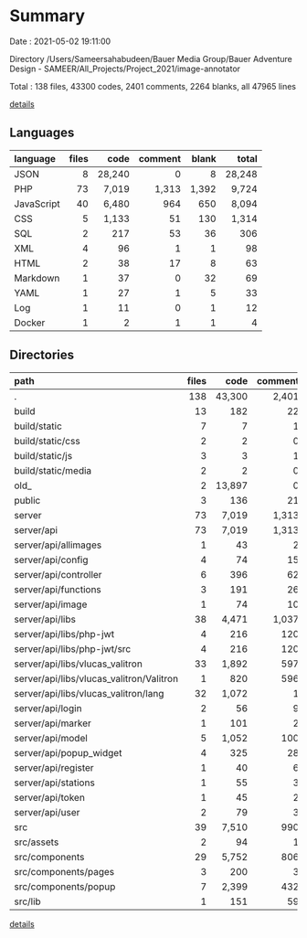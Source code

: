 # Summary

Date : 2021-05-02 19:11:00

Directory /Users/Sameersahabudeen/Bauer Media Group/Bauer Adventure Design - SAMEER/All_Projects/Project_2021/image-annotator

Total : 138 files,  43300 codes, 2401 comments, 2264 blanks, all 47965 lines

[details](details.md)

## Languages
| language | files | code | comment | blank | total |
| :--- | ---: | ---: | ---: | ---: | ---: |
| JSON | 8 | 28,240 | 0 | 8 | 28,248 |
| PHP | 73 | 7,019 | 1,313 | 1,392 | 9,724 |
| JavaScript | 40 | 6,480 | 964 | 650 | 8,094 |
| CSS | 5 | 1,133 | 51 | 130 | 1,314 |
| SQL | 2 | 217 | 53 | 36 | 306 |
| XML | 4 | 96 | 1 | 1 | 98 |
| HTML | 2 | 38 | 17 | 8 | 63 |
| Markdown | 1 | 37 | 0 | 32 | 69 |
| YAML | 1 | 27 | 1 | 5 | 33 |
| Log | 1 | 11 | 0 | 1 | 12 |
| Docker | 1 | 2 | 1 | 1 | 4 |

## Directories
| path | files | code | comment | blank | total |
| :--- | ---: | ---: | ---: | ---: | ---: |
| . | 138 | 43,300 | 2,401 | 2,264 | 47,965 |
| build | 13 | 182 | 22 | 13 | 217 |
| build/static | 7 | 7 | 1 | 0 | 8 |
| build/static/css | 2 | 2 | 0 | 0 | 2 |
| build/static/js | 3 | 3 | 1 | 0 | 4 |
| build/static/media | 2 | 2 | 0 | 0 | 2 |
| old_ | 2 | 13,897 | 0 | 2 | 13,899 |
| public | 3 | 136 | 21 | 13 | 170 |
| server | 73 | 7,019 | 1,313 | 1,392 | 9,724 |
| server/api | 73 | 7,019 | 1,313 | 1,392 | 9,724 |
| server/api/allimages | 1 | 43 | 2 | 8 | 53 |
| server/api/config | 4 | 74 | 15 | 23 | 112 |
| server/api/controller | 6 | 396 | 62 | 100 | 558 |
| server/api/functions | 3 | 191 | 26 | 28 | 245 |
| server/api/image | 1 | 74 | 10 | 9 | 93 |
| server/api/libs | 38 | 4,471 | 1,037 | 860 | 6,368 |
| server/api/libs/php-jwt | 4 | 216 | 120 | 27 | 363 |
| server/api/libs/php-jwt/src | 4 | 216 | 120 | 27 | 363 |
| server/api/libs/vlucas_valitron | 33 | 1,892 | 597 | 221 | 2,710 |
| server/api/libs/vlucas_valitron/Valitron | 1 | 820 | 596 | 161 | 1,577 |
| server/api/libs/vlucas_valitron/lang | 32 | 1,072 | 1 | 60 | 1,133 |
| server/api/login | 2 | 56 | 9 | 15 | 80 |
| server/api/marker | 1 | 101 | 2 | 10 | 113 |
| server/api/model | 5 | 1,052 | 100 | 250 | 1,402 |
| server/api/popup_widget | 4 | 325 | 28 | 43 | 396 |
| server/api/register | 1 | 40 | 6 | 7 | 53 |
| server/api/stations | 1 | 55 | 3 | 9 | 67 |
| server/api/token | 1 | 45 | 2 | 9 | 56 |
| server/api/user | 2 | 79 | 3 | 8 | 90 |
| src | 39 | 7,510 | 990 | 767 | 9,267 |
| src/assets | 2 | 94 | 1 | 1 | 96 |
| src/components | 29 | 5,752 | 806 | 552 | 7,110 |
| src/components/pages | 3 | 200 | 3 | 21 | 224 |
| src/components/popup | 7 | 2,399 | 432 | 188 | 3,019 |
| src/lib | 1 | 151 | 59 | 38 | 248 |

[details](details.md)